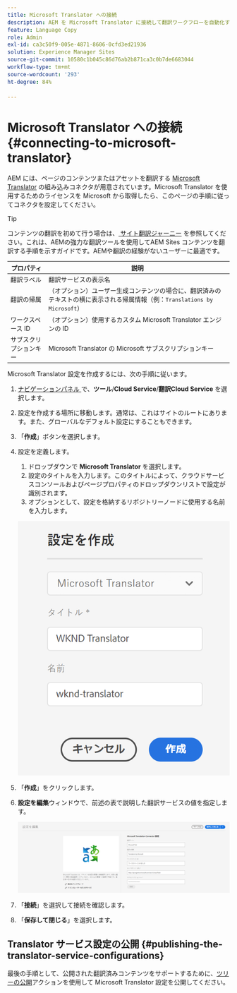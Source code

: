 ```yaml
---
title: Microsoft Translator への接続
description: AEM を Microsoft Translator に接続して翻訳ワークフローを自動化する方法を説明します。
feature: Language Copy
role: Admin
exl-id: ca3c50f9-005e-4871-8606-0cfd3ed21936
solution: Experience Manager Sites
source-git-commit: 10580c1b045c86d76ab2b871ca3c0b7de6683044
workflow-type: tm+mt
source-wordcount: '293'
ht-degree: 84%

---
```


# Microsoft Translator への接続 {#connecting-to-microsoft-translator}

AEM には、ページのコンテンツまたはアセットを翻訳する [Microsoft Translator](https://www.microsoft.com/ja-jp/translator/business/) の組み込みコネクタが用意されています。Microsoft Translator を使用するためのライセンスを Microsoft から取得したら、このページの手順に従ってコネクタを設定してください。

>[!TIP]
>
>コンテンツの翻訳を初めて行う場合は、[ サイト翻訳ジャーニー](/help/journey-sites/translation/overview.md) を参照してください。これは、AEMの強力な翻訳ツールを使用してAEM Sites コンテンツを翻訳する手順を示すガイドです。AEMや翻訳の経験がないユーザーに最適です。

| プロパティ | 説明 |
|---|---|
| 翻訳ラベル | 翻訳サービスの表示名 |
| 翻訳の帰属 | （オプション）ユーザー生成コンテンツの場合に、翻訳済みのテキストの横に表示される帰属情報（例：`Translations by Microsoft`） |
| ワークスペース ID | （オプション）使用するカスタム Microsoft Translator エンジンの ID |
| サブスクリプションキー | Microsoft Translator の Microsoft サブスクリプションキー |

Microsoft Translator 設定を作成するには、次の手順に従います。

1. [ ナビゲーションパネル ](/help/sites-cloud/authoring/basic-handling.md#first-steps) で、**ツール**/**Cloud Service**/**翻訳Cloud Service** を選択します。
1. 設定を作成する場所に移動します。通常は、これはサイトのルートにあります。また、グローバルなデフォルト設定にすることもできます。
1. 「**作成**」ボタンを選択します。
1. 設定を定義します。
   1. ドロップダウンで **Microsoft Translator** を選択します。
   1. 設定のタイトルを入力します。このタイトルによって、クラウドサービスコンソールおよびページプロパティのドロップダウンリストで設定が識別されます。
   1. オプションとして、設定を格納するリポジトリーノードに使用する名前を入力します。

   ![翻訳設定の作成](../assets/create-translation-config.png)

1. 「**作成**」をクリックします。
1. **設定を編集**&#x200B;ウィンドウで、前述の表で説明した翻訳サービスの値を指定します。

   ![翻訳設定の編集](../assets/msft-config-ui.png)

1. 「**接続**」を選択して接続を確認します。
1. 「**保存して閉じる**」を選択します。

## Translator サービス設定の公開 {#publishing-the-translator-service-configurations}

最後の手順として、公開された翻訳済みコンテンツをサポートするために、[ツリーの公開](/help/sites-cloud/authoring/sites-console/publishing-pages.md#publishing-and-unpublishing-a-tree)アクションを使用して Microsoft Translator 設定を公開してください。
